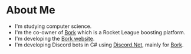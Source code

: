 # About Me
- I'm studying computer science.
- I'm the co-owner of [Bork][bork-website] which is a Rocket League boosting platform.
- I'm developing the [Bork website][bork-website].
- I'm developing Discord bots in C# using [Discord.Net][discord.net-rep], mainly for [Bork][bork-website].

<!--
**HyperTTPS/HyperTTPS** is a ✨ _special_ ✨ repository because its `README.md` (this file) appears on your GitHub profile.

Here are some ideas to get you started:

- 🔭 I’m currently working on ...
- 🌱 I’m currently learning ...
- 👯 I’m looking to collaborate on ...
- 🤔 I’m looking for help with ...
- 💬 Ask me about ...
- 📫 How to reach me: ...
- 😄 Pronouns: ...
- ⚡ Fun fact: ...
-->

[bork-website]: https://borkofficial.com
[pycord-rep]: https://github.com/Pycord-Development/pycord
[discord.net-rep]: https://github.com/discord-net/Discord.Net
